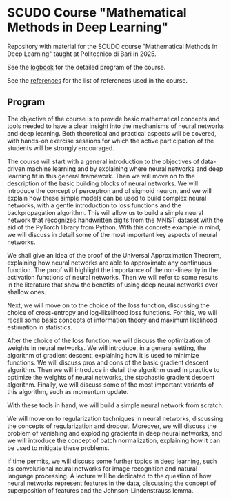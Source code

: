 # SCUDO Course "Mathematical Methods in Deep Learning"
Repository with material for the SCUDO course "Mathematical Methods in Deep Learning" taught at Politecnico di Bari in 2025.

See the [logbook](logbook.md) for the detailed program of the course.

See the [references](references.md) for the list of references used in the course.

## Program
The objective of the course is to provide basic mathematical concepts and tools needed to have a clear insight into the mechanisms of neural networks and deep learning. Both theoretical and practical aspects will be covered, with hands-on exercise sessions for which the active participation of the students will be strongly encouraged.
 
The course will start with a general introduction to the objectives of data-driven machine learning and by explaining where neural networks and deep learning fit in this general framework. Then we will move on to the description of the basic building blocks of neural networks. We will introduce the concept of perceptron and of sigmoid neuron, and we will explain how these simple models can be used to build complex neural networks, with a gentle introduction to loss functions and the backpropagation algorithm. This will allow us to build a simple neural network that recognizes handwritten digits from the MNIST dataset with the aid of the PyTorch library from Python. With this concrete example in mind, we will discuss in detail some of the most important key aspects of neural networks.
 
We shall give an idea of the proof of the Universal Approximation Theorem, explaining how neural networks are able to approximate any continuous function. The proof will highlight the importance of the non-linearity in the activation functions of neural networks. Then we will refer to some results in the literature that show the benefits of using deep neural networks over shallow ones.
 
Next, we will move on to the choice of the loss function, discussing the choice of cross-entropy and log-likelihood loss functions. For this, we will recall some basic concepts of information theory and maximum likelihood estimation in statistics.
 
After the choice of the loss function, we will discuss the optimization of weights in neural networks. We will introduce, in a general setting, the algorithm of gradient descent, explaining how it is used to minimize functions. We will discuss pros and cons of the basic gradient descent algorithm. Then we will introduce in detail the algorithm used in practice to optimize the weights of neural networks, the stochastic gradient descent algorithm. Finally, we will discuss some of the most important variants of this algorithm, such as momentum update.
 
With these tools in hand, we will build a simple neural network from scratch.
 
We will move on to regularization techniques in neural networks, discussing the concepts of regularization and dropout. Moreover, we will discuss the problem of vanishing and exploding gradients in deep neural networks, and we will introduce the concept of batch normalization, explaining how it can be used to mitigate these problems.
 
If time permits, we will discuss some further topics in deep learning, such as convolutional neural networks for image recognition and natural language processing. A lecture will be dedicated to the question of how neural networks represent features in the data, discussing the concept of superposition of features and the Johnson-Lindenstrauss lemma.
 